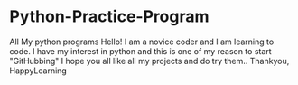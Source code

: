 # Python-Practice-Program
All My python programs
Hello! I am a novice coder and I am learning to code.
I have my interest in python and this is one of my reason to start "GitHubbing"
I hope you all like all my projects and do try them..
Thankyou,
HappyLearning
